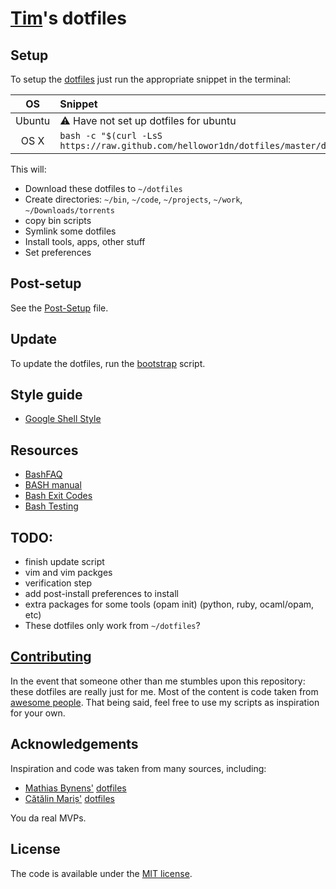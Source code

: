 [Tim](https://github.com/hellowor1dn)'s dotfiles
=====

## Setup

To setup the [dotfiles](dotfiles) just run the appropriate snippet in the terminal:

| OS | Snippet |
|:---:|:---|
| Ubuntu | :warning: Have not set up dotfiles for ubuntu |
| OS X | ```bash -c "$(curl -LsS https://raw.github.com/hellowor1dn/dotfiles/master/dotfiles)"``` |


This will:

* Download these dotfiles to `~/dotfiles`
* Create directories: `~/bin`, `~/code`, `~/projects`, `~/work`, `~/Downloads/torrents`
* copy bin scripts
* Symlink some dotfiles
* Install tools, apps, other stuff
* Set preferences

## Post-setup

See the [Post-Setup](POST_SETUP.md) file.

## Update

To update the dotfiles, run the [bootstrap](script/bootstrap) script.

## Style guide

* [Google Shell Style](https://google-styleguide.googlecode.com/svn/trunk/shell.xml)

## Resources

* [BashFAQ](http://mywiki.wooledge.org/BashFAQ)
* [BASH manual](https://www.gnu.org/software/bash/manual/bash.html)
* [Bash Exit Codes](http://tldp.org/LDP/abs/html/exitcodes.html)
* [Bash Testing](http://pubs.opengroup.org/onlinepubs/9699919799/utilities/test.html)

## TODO:

* finish update script
* vim and vim packges
* verification step
* add post-install preferences to install
* extra packages for some tools (opam init) (python, ruby, ocaml/opam, etc)
* These dotfiles only work from `~/dotfiles`?

## [Contributing](CONTRIBUTING.md)

In the event that someone other than me stumbles upon this repository: these
dotfiles are really just for me. Most of the content is code taken from
[awesome people](https://github.com/hellowor1dn/dotfiles#Acknowledgements).
That being said, feel free to use my scripts as inspiration for your own.

## Acknowledgements

Inspiration and code was taken from many sources, including:

* [Mathias Bynens'](https://github.com/mathiasbynens)
  [dotfiles](https://github.com/mathiasbynens/dotfiles)
* [Cătălin Mariș'](https://github.com/alrra)
  [dotfiles](https://github.com/alrra/dotfiles)

You da real MVPs.

## License

The code is available under the [MIT license](LICENSE.md).
